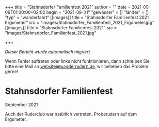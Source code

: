 +++
title = "Stahnsdorfer Familienfest 2021"
author = ""
date = 2021-09-09T01:00:00+02:00
begin = "2021-09-01"
"gewässer" = []
"länder" = []
"typ" = "wanderfahrt"
[[images]]
title = "Stahnsdorfer Familienfest 2021 Ergometer"
src = "images/Stahnsdorfer_Familienfest_2021_Ergometer.jpg"
[[images]]
title = "Stahnsdorfer Familienfest 2021"
src = "images/Stahnsdorfer_Familienfest_2021.jpg"

+++


*Dieser Bericht wurde automatisch migriert*

Wenn Fehler auftreten oder links nicht funktionieren, dann schreiben Sie bitte eine Mail an website@wanderrudern.de, wir beheben das Problem gerne!



# Stahnsdorfer Familienfest


September 2021

Auch der Ruderclub war natürlich vertreten. Proberudern auf dem Ergometer.